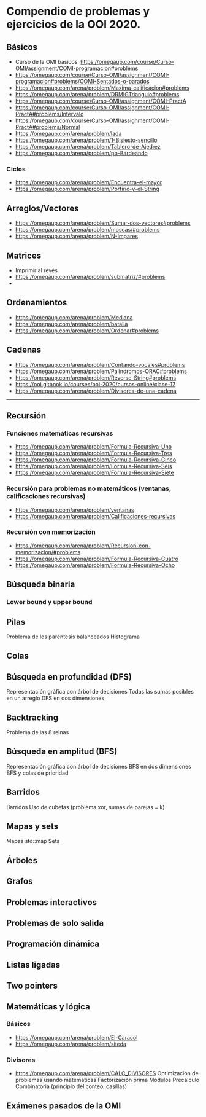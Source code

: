 # Compendio de problemas y ejercicios de la OOI 2020.

## Básicos
- Curso de la OMI básicos: https://omegaup.com/course/Curso-OMI/assignment/COMI-programacion#problems
- https://omegaup.com/course/Curso-OMI/assignment/COMI-programacion#problems/COMI-Sentados-o-parados
- https://omegaup.com/arena/problem/Maxima-calificacion#problems
- https://omegaup.com/arena/problem/DRMIGTriangulo#problems
- https://omegaup.com/course/Curso-OMI/assignment/COMI-PractA
- https://omegaup.com/course/Curso-OMI/assignment/COMI-PractA#problems/Intervalo
- https://omegaup.com/course/Curso-OMI/assignment/COMI-PractA#problems/Normal
- https://omegaup.com/arena/problem/lada
- https://omegaup.com/arena/problem/1-Bisiesto-sencillo
- https://omegaup.com/arena/problem/Tablero-de-Ajedrez
- https://omegaup.com/arena/problem/pb-Bardeando
### Ciclos
- https://omegaup.com/arena/problem/Encuentra-el-mayor
- https://omegaup.com/arena/problem/Porfirio-y-el-String

## Arreglos/Vectores
- https://omegaup.com/arena/problem/Sumar-dos-vectores#problems
- https://omegaup.com/arena/problem/moscas/#problems
- https://omegaup.com/arena/problem/N-Impares

## Matrices
- Imprimir al revés
- https://omegaup.com/arena/problem/submatriz/#problems
- 

## Ordenamientos
- https://omegaup.com/arena/problem/Mediana
- https://omegaup.com/arena/problem/batalla
- https://omegaup.com/arena/problem/Ordenar#problems


## Cadenas
- https://omegaup.com/arena/problem/Contando-vocales#problems
- https://omegaup.com/arena/problem/Palindromos-ORAC#problems
- https://omegaup.com/arena/problem/Reverse-String#problems
- https://ooi.gitbook.io/courses/ooi-2020/cursos-online/clase-17
- https://omegaup.com/arena/problem/Divisores-de-una-cadena

-----------------------------------------------------

## Recursión
### Funciones matemáticas recursivas
- https://omegaup.com/arena/problem/Formula-Recursiva-Uno
- https://omegaup.com/arena/problem/Formula-Recursiva-Tres
- https://omegaup.com/arena/problem/Formula-Recursiva-Cinco
- https://omegaup.com/arena/problem/Formula-Recursiva-Seis
- https://omegaup.com/arena/problem/Formula-Recursiva-Siete
### Recursión para problemas no matemáticos (ventanas, calificaciones recursivas)
- https://omegaup.com/arena/problem/ventanas
- https://omegaup.com/arena/problem/Calificaciones-recursivas
### Recursión con memorización
- https://omegaup.com/arena/problem/Recursion-con-memorizacion/#problems
- https://omegaup.com/arena/problem/Formula-Recursiva-Cuatro
- https://omegaup.com/arena/problem/Formula-Recursiva-Ocho

## Búsqueda binaria
### Lower bound y upper bound

## Pilas

Problema de los paréntesis balanceados
Histograma

## Colas

## Búsqueda en profundidad (DFS)
Representación gráfica con árbol de decisiones
Todas las sumas posibles en un arreglo
DFS en dos dimensiones

## Backtracking
Problema de las 8 reinas

## Búsqueda en amplitud (BFS)
Representación gráfica con árbol de decisiones
BFS en dos dimensiones
BFS y colas de prioridad

## Barridos
Barridos
Uso de cubetas (problema xor, sumas de parejas = k)

## Mapas y sets
Mapas std::map
Sets

## Árboles
## Grafos
## Problemas interactivos
## Problemas de solo salida
## Programación dinámica
## Listas ligadas

## Two pointers

## Matemáticas y lógica
### Básicos
- https://omegaup.com/arena/problem/El-Caracol
- https://omegaup.com/arena/problem/siteda

### Divisores
- https://omegaup.com/arena/problem/CALC_DIVISORES
Optimización de problemas usando matemáticas
Factorización prima
Módulos
Precálculo
Combinatoria (principio del conteo, casillas)

## Exámenes pasados de la OMI
